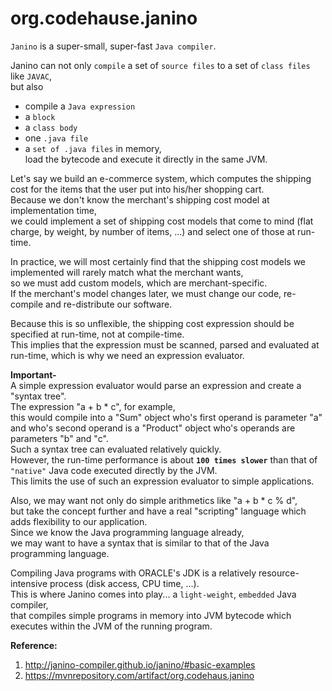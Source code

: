 # org.codehause.janino

`Janino` is a super-small, super-fast `Java compiler`.  

Janino can not only `compile` a set of `source files` to a set of `class files` like `JAVAC`,  
but also 
- compile a `Java expression`
- a `block`
- a `class body`
- one `.java file`
- a `set of .java files` in memory,  
load the bytecode and execute it directly in the same JVM.  

Let's say we build an e-commerce system, which computes the shipping cost for the items that the user put into his/her shopping cart.  
Because we don't know the merchant's shipping cost model at implementation time,  
we could implement a set of shipping cost models that come to mind (flat charge, by weight, by number of items, ...) and select one of those at run-time.  

In practice, we will most certainly find that the shipping cost models we implemented will rarely match what the merchant wants,  
so we must add custom models, which are merchant-specific.  
If the merchant's model changes later, we must change our code, re-compile and re-distribute our software.  

Because this is so unflexible, the shipping cost expression should be specified at run-time, not at compile-time.  
This implies that the expression must be scanned, parsed and evaluated at run-time, which is why we need an expression evaluator.  

**Important-**  
A simple expression evaluator would parse an expression and create a "syntax tree".  
The expression "a + b * c", for example,  
this would compile into a "Sum" object who's first operand is parameter "a" and who's second operand is a "Product" object who's operands are parameters "b" and "c".  
Such a syntax tree can evaluated relatively quickly.  
However, the run-time performance is about **`100 times slower`** than that of `"native"` Java code executed directly by the JVM.  
This limits the use of such an expression evaluator to simple applications.  

Also, we may want not only do simple arithmetics like "a + b * c % d",  
but take the concept further and have a real "scripting" language which adds flexibility to our application.  
Since we know the Java programming language already,  
we may want to have a syntax that is similar to that of the Java programming language.  

Compiling Java programs with ORACLE's JDK is a relatively resource-intensive process (disk access, CPU time, ...).  
This is where Janino comes into play... a `light-weight`, `embedded` Java compiler,  
that compiles simple programs in memory into JVM bytecode which executes within the JVM of the running program.  

**Reference:**  
1. http://janino-compiler.github.io/janino/#basic-examples
2. https://mvnrepository.com/artifact/org.codehaus.janino
